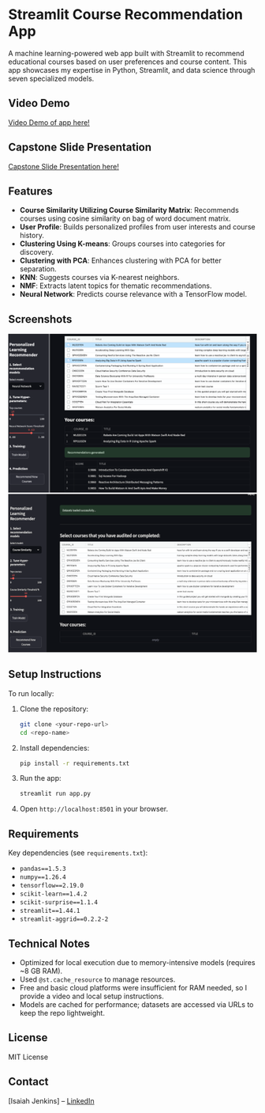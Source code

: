 # Streamlit Course Recommendation App

A machine learning-powered web app built with Streamlit to recommend educational courses based on user preferences and course content. This app showcases my expertise in Python, Streamlit, and data science through seven specialized models.

## Video Demo
[Video Demo of app here!](https://www.dropbox.com/scl/fi/39yjvo7q2u56pabkuc6tj/courserecommenderapp.mp4?rlkey=5eklk4331rvf7iyz1zay37jhe&st=k5rx6cq8&dl=0)

## Capstone Slide Presentation
[Capstone Slide Presentation here!](https://github.com/Jenkins1128/CourseRecommenderApp/blob/main/Capstone%20Presentation.pdf)

## Features
- **Course Similarity Utilizing Course Similarity Matrix**: Recommends courses using cosine similarity on bag of word document matrix.
- **User Profile**: Builds personalized profiles from user interests and course history.
- **Clustering Using K-means**: Groups courses into categories for discovery.
- **Clustering with PCA**: Enhances clustering with PCA for better separation.
- **KNN**: Suggests courses via K-nearest neighbors.
- **NMF**: Extracts latent topics for thematic recommendations.
- **Neural Network**: Predicts course relevance with a TensorFlow model.

## Screenshots
![Homepage](homepage.png)
![Neural Network Model](neural_network_model.png)

## Setup Instructions
To run locally:
1. Clone the repository:
   ```bash
   git clone <your-repo-url>
   cd <repo-name>
   ```
2. Install dependencies:
   ```bash
   pip install -r requirements.txt
   ```
3. Run the app:
   ```bash
   streamlit run app.py
   ```
4. Open `http://localhost:8501` in your browser.

## Requirements
Key dependencies (see `requirements.txt`):
- `pandas==1.5.3`
- `numpy==1.26.4`
- `tensorflow==2.19.0`
- `scikit-learn==1.4.2`
- `scikit-surprise==1.1.4`
- `streamlit==1.44.1`
- `streamlit-aggrid==0.2.2-2`

## Technical Notes
- Optimized for local execution due to memory-intensive models (requires ~8 GB RAM).
- Used `@st.cache_resource` to manage resources.
- Free and basic cloud platforms were insufficient for RAM needed, so I provide a video and local setup instructions.
- Models are cached for performance; datasets are accessed via URLs to keep the repo lightweight.

## License
MIT License

## Contact
[Isaiah Jenkins] – [LinkedIn](linkedin.com/in/isaiah-jenkins)

